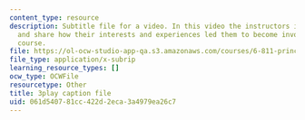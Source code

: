 ```yaml
---
content_type: resource
description: Subtitle file for a video. In this video the instructors introduce themselves
  and share how their interests and experiences led them to become involved with the
  course.
file: https://ol-ocw-studio-app-qa.s3.amazonaws.com/courses/6-811-principles-and-practice-of-assistive-technology-fall-2014/061d540781cc422d2eca3a4979ea26c7_yqrQ9dKPV78.srt
file_type: application/x-subrip
learning_resource_types: []
ocw_type: OCWFile
resourcetype: Other
title: 3play caption file
uid: 061d5407-81cc-422d-2eca-3a4979ea26c7
---
```


